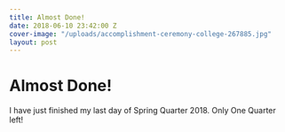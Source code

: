 ```yaml
---
title: Almost Done!
date: 2018-06-10 23:42:00 Z
cover-image: "/uploads/accomplishment-ceremony-college-267885.jpg"
layout: post
---
```


# Almost Done!

I have just finished my last day of Spring Quarter 2018. Only One Quarter left!